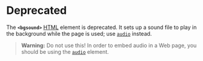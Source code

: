 # Deprecated

The **`<bgsound>`** [HTML](https://developer.mozilla.org/en-US/docs/Web/HTML) element is deprecated. It sets up a sound file to play in the background while the page is used; use [`audio`](audio!) instead.

> **Warning:** Do not use this! In order to embed audio in a Web page, you should be using the [`audio`](audio!) element.
